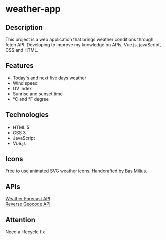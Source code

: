 # weather-app

## Description

This project is a web application that brings weather conditions through fetch API. Developing to improve my knowledge on APIs, Vue.js, javaScript, CSS and HTML.

## Features

-  Today's and next five days weather
-  Wind speed
-  UV Index
-  Sunrise and sunset time
-  °C and °F degree

## Technologies

-   HTML 5
-   CSS 3
-   JavaScript
-   Vue.js

## Icons
Free to use animated SVG weather icons. Handcrafted by [Bas Milius](https://bas.dev).

## APIs
 <a href='https://open-meteo.com/en/docs'>Weather Forecast API</a> <br/>
 <a href='https://apidocs.geoapify.com/'>Reverse Geocode API</a>

## Attention
Need a lifecycle fix
